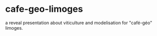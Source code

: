 cafe-geo-limoges
================

a reveal presentation about viticulture and modelisation for "café-géo" limoges.
